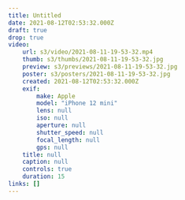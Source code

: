 ```yaml
---
title: Untitled
date: 2021-08-12T02:53:32.000Z
draft: true
drop: true
video:
    url: s3/video/2021-08-11-19-53-32.mp4
    thumb: s3/thumbs/2021-08-11-19-53-32.jpg
    preview: s3/previews/2021-08-11-19-53-32.jpg
    poster: s3/posters/2021-08-11-19-53-32.jpg
    created: 2021-08-12T02:53:32.000Z
    exif:
        make: Apple
        model: "iPhone 12 mini"
        lens: null
        iso: null
        aperture: null
        shutter_speed: null
        focal_length: null
        gps: null
    title: null
    caption: null
    controls: true
    duration: 15
links: []
---
```

